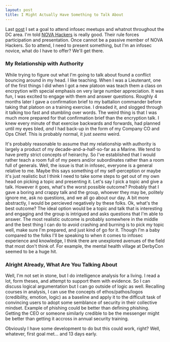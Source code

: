 ```yaml
---
layout: post
title: I Might Actually Have Something to Talk About
---
```


Last [post](https://marcslaughter.github.io/Path-Creation/) I set a goal to attend infosec meetups and whatnot throughout the DC area.  I'm told [NOVA Hackers](https://twitter.com/NOVAHackers) is really good.  Their rule forces participation and presentation.  Once cannot be a passive member of NOVA Hackers.  So to attend, I need to present something, but I'm an infosec novice, what do I have to offer?  We'll get there.

### My Relationship with Authority

While trying to figure out what I'm going to talk about found a conflict bouncing around in my head.  I like teaching.  When I was a Lieutenant, one of the first things I did when I got a new platoon was teach them a class on encrpytion with special emphasis on very large number appreciation.  It was fun, I was excited to engage with them and answer questions.  Roughly 4 months later I gave a confirmation brief to my battalion commander before taking that platoon on a training exercise.  I dreaded it, and slogged through it talking too fast and stumbling over words.  The weird thing is that I was much more prepared for that confirmation brief than the encryption talk.  I knew every minute of that exercise backwards and forwards, had planned until my eyes bled, _and_ I had back-up in the form of my Company CO and Ops Chief.  This is probably normal, it just _seems_ weird.

It's probably reasonable to assume that my relationship with authority is largely a product of my decade-and-a-half-so-far as a Marine.  We tend to have pretty strict concepts of heirarchy.  So I've established that I would rather teach a room full of my peers and/or subordinates rather than a room full of generals.  Well, the issue is that in infosec, everyone is a general relative to me.  Maybe this says something of my self-perception or maybe it's just realistic but I think I need to take some steps to get out of my own head on picking a topic and presenting it.  Let's say I pick a topic and give a talk.  However it goes, what's the worst possible outcome?  Probably that I gave a boring and crappy talk and the group, whoever they may be, politely ignore me, ask no questions, and we all go about our day.  A bit more abstractly, I would be percieved negatively by these folks.  Ok, what's the best outcome?  The ideal option would be a topic and talk that is interesting and engaging and the group is intrigued and asks questions that I'm able to answer.  The most realistic outcome is probably somewhere in the middle and the best thing I can do to avoid crashing and burning is to pick my topic well, make sure I'm prepared, and just kind of go for it.  Though I'm a baby compared to the folks I'll be speaking to when it comes to infosec experience and knowledge, I think there are unexplored avenues of the field that most don't think of.  For example, the mental health village at DerbyCon seemed to be a huge hit.

### Alright Already, What Are You Talking About

Well, I'm not set in stone, but I do intelligence analysis for a living.  I read a lot, form theses, and attempt to support them with evidence.  So I can discuss logical argumentation but I can go outside of logic as well.  Recalling courses in analysis, I can use the concepts of ethos/pathos/logos (credibility, emotion, logic) as a baseline and apply it to the difficult task of convincing users to adopt some semblance of security in their collective mindset.  Example of phishing could be better than defining phishing.  Getting the CEO or someone similarly credible to be the messenger might be better than getting it accross in annual security training.

Obviously I have some development to do but this could work, right?  Well, whatever, first goal met... and 13 days early.

